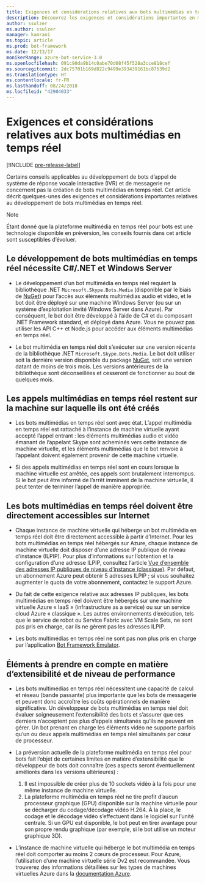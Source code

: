 ```yaml
---
title: Exigences et considérations relatives aux bots multimédias en temps réel| Microsoft Docs
description: Découvrez les exigences et considérations importantes en matière de création de bots multimédias en temps réel pour Skype à l’aide du Kit de développement logiciel (SDK) Bot Builder pour .NET.
author: ssulzer
ms.author: ssulzer
manager: kamrani
ms.topic: article
ms.prod: bot-framework
ms.date: 12/13/17
monikerRange: azure-bot-service-3.0
ms.openlocfilehash: 091c90da9b14c0abe70d08f45f528a3cce818cef
ms.sourcegitcommit: 2dc75701b169d822c9499e393439161bc87639d2
ms.translationtype: HT
ms.contentlocale: fr-FR
ms.lasthandoff: 08/24/2018
ms.locfileid: "42904033"
---
```

# <a name="requirements-and-considerations-for-real-time-media-bots"></a>Exigences et considérations relatives aux bots multimédias en temps réel

[!INCLUDE [pre-release-label](../includes/pre-release-label-v3.md)]

Certains conseils applicables au développement de bots d’appel de système de réponse vocale interactive (IVR) et de messagerie ne concernent pas la création de bots multimédias en temps réel. Cet article décrit quelques-unes des exigences et considérations importantes relatives au développement de bots multimédias en temps réel. 

> [!NOTE]
> Étant donné que la plateforme multimédia en temps réel pour bots est une technologie disponible en préversion, les conseils fournis dans cet article sont susceptibles d’évoluer.

## <a name="real-time-media-bot-development-requires-cnet-and-windows-server"></a>Le développement de bots multimédias en temps réel nécessite C#/.NET et Windows Server

- Le développement d’un bot multimédia en temps réel requiert la bibliothèque .NET `Microsoft.Skype.Bots.Media` (disponible par le biais de <a href="https://www.nuget.org/" target="_blank">NuGet</a>) pour l’accès aux éléments multimédias audio et vidéo, et le bot doit être déployé sur une machine Windows Server (ou sur un système d’exploitation invité Windows Server dans Azure). Par conséquent, le bot doit être développé à l’aide de C# et du composant .NET Framework standard, et déployé dans Azure. Vous ne pouvez pas utiliser les API C++ et Node.js pour accéder aux éléments multimédias en temps réel.

- Le bot multimédia en temps réel doit s’exécuter sur une version récente de la bibliothèque .NET `Microsoft.Skype.Bots.Media`. Le bot doit utiliser soit la dernière version disponible du package <a href="https://www.nuget.org/" target="_blank">NuGet</a>, soit une version datant de moins de trois mois. Les versions antérieures de la bibliothèque sont déconseillées et cesseront de fonctionner au bout de quelques mois.

## <a name="real-time-media-calls-stay-on-the-machine-where-they-were-created"></a>Les appels multimédias en temps réel restent sur la machine sur laquelle ils ont été créés

- Les bots multimédias en temps réel sont avec état. L’appel multimédia en temps réel est rattaché à l’instance de machine virtuelle ayant accepté l’appel entrant : les éléments multimédias audio et vidéo émanant de l’appelant Skype sont acheminés vers cette instance de machine virtuelle, et les éléments multimédias que le bot renvoie à l’appelant doivent également provenir de cette machine virtuelle.

- Si des appels multimédias en temps réel sont en cours lorsque la machine virtuelle est arrêtée, ces appels sont brutalement interrompus. Si le bot peut être informé de l’arrêt imminent de la machine virtuelle, il peut tenter de terminer l’appel de manière appropriée.

## <a name="real-time-media-bots-must-be-directly-accessible-on-the-internet"></a>Les bots multimédias en temps réel doivent être directement accessibles sur Internet

- Chaque instance de machine virtuelle qui héberge un bot multimédia en temps réel doit être directement accessible à partir d’Internet. Pour les bots multimédias en temps réel hébergés sur Azure, chaque instance de machine virtuelle doit disposer d’une adresse IP publique de niveau d’instance (ILPIP). Pour plus d’informations sur l’obtention et la configuration d’une adresse ILPIP, consultez l’article <a href="/azure/virtual-network/virtual-networks-instance-level-public-ip" target="_blank">Vue d’ensemble des adresses IP publiques de niveau d’instance (classique)</a>. Par défaut, un abonnement Azure peut obtenir 5 adresses ILPIP ; si vous souhaitez augmenter le quota de votre abonnement, contactez le support Azure.

- Du fait de cette exigence relative aux adresses IP publiques, les bots multimédias en temps réel doivent être hébergés sur une machine virtuelle Azure « IaaS » (infrastructure as a service) ou sur un service cloud Azure « classique ». Les autres environnements d’exécution, tels que le service de robot ou Service Fabric avec VM Scale Sets, ne sont pas pris en charge, car ils ne gèrent pas les adresses ILPIP.

- Les bots multimédias en temps réel ne sont pas non plus pris en charge par l’application [Bot Framework Emulator](../bot-service-debug-emulator.md).

## <a name="scalability-and-performance-considerations"></a>Éléments à prendre en compte en matière d’extensibilité et de niveau de performance

- Les bots multimédias en temps réel nécessitent une capacité de calcul et réseau (bande passante) plus importante que les bots de messagerie et peuvent donc accroître les coûts opérationnels de manière significative. Un développeur de bots multimédias en temps réel doit évaluer soigneusement l’extensibilité des bots et s’assurer que ces derniers n’acceptent pas plus d’appels simultanés qu’ils ne peuvent en gérer. Un bot prenant en charge les éléments vidéo ne supporte parfois qu’un ou deux appels multimédias en temps réel simultanés par cœur de processeur.

- La préversion actuelle de la plateforme multimédia en temps réel pour bots fait l’objet de certaines limites en matière d’extensibilité que le développeur de bots doit connaître (ces aspects seront éventuellement améliorés dans les versions ultérieures) : 
  1. Il est impossible de créer plus de 10 sockets vidéo à la fois pour une même instance de machine virtuelle.
  2. La plateforme multimédia en temps réel ne tire profit d’aucun processeur graphique (GPU) disponible sur la machine virtuelle pour se décharger du codage/décodage vidéo H.264. À la place, le codage et le décodage vidéo s’effectuent dans le logiciel sur l’unité centrale. Si un GPU est disponible, le bot peut en tirer avantage pour son propre rendu graphique (par exemple, si le bot utilise un moteur graphique 3D).

- L’instance de machine virtuelle qui héberge le bot multimédia en temps réel doit comporter au moins 2 cœurs de processeur. Pour Azure, l’utilisation d’une machine virtuelle série Dv2 est recommandée. Vous trouverez des informations détaillées sur les types de machines virtuelles Azure dans la <a href="/azure/virtual-machines/windows/sizes-general" target="_blank">documentation Azure</a>. 

